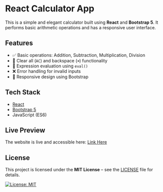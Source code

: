 # React Calculator App

This is a simple and elegant calculator built using **React** and **Bootstrap 5**. It performs basic arithmetic operations and has a responsive user interface.

## Features

- ✅ Basic operations: Addition, Subtraction, Multiplication, Division
- 🔁 Clear all (`AC`) and backspace (`⌫`) functionality
- 🧠 Expression evaluation using `eval()`
- ❌ Error handling for invalid inputs
- 📱 Responsive design using Bootstrap

## Tech Stack

- [React](https://react.dev/)
- [Bootstrap 5](https://getbootstrap.com/)
- JavaScript (ES6)

## Live Preview

The website is live and accessible here:
[Link Here](https://calculator-bootstrap.vercel.app/)

## License

This project is licensed under the **MIT License** – see the [LICENSE](LICENSE) file for details.  

[![License: MIT](https://img.shields.io/badge/License-MIT-yellow.svg)](https://opensource.org/licenses/MIT)